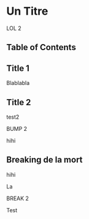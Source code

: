 # Un Titre

LOL 2

## Table of Contents

## Title 1

Blablabla

## Title 2

test2

BUMP 2

hihi

## Breaking de la mort

hihi

La

BREAK 2

Test

